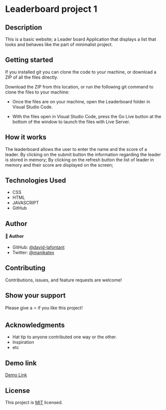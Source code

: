 # Leaderboard project 1

## Description
This is a basic website; a Leader board Application that displays a list that looks and behaves like the part of minimalist project. 


## Getting started
If you installed git you can clone the code to your machine, or download a ZIP of all the files directly.

Download the ZIP from this location, or run the following git command to clone the files to your machine:

* Once the files are on your machine, open the Leaderboard folder in Visual Studio Code.

* With the files open in Visual Studio Code, press the Go Live button at the bottom of the window to launch the files with Live Server.

## How it works

The leaderboard allows the user to enter the name and the score of a leader.
By clicking on the submit button the information regarding the leader is stored in memory;
By clicking on the refresh button the list of leader in memory and their score are displayed on the screen;

## Technologies Used
* CSS
* HTML
* JAVASCRIPT
* GitHub

## Author

#### 👤 Author
- GitHub: [@david-lafontant](https://github.com/david-lafontant)
- Twitter: [@manikatex](https://twitter.com/manikatex)

## Contributing 
Contributions, issues, and feature requests are welcome!

## Show your support
Please give a ⭐️ if you like this project! 

## Acknowledgments
- Hat tip to anyone contributed one way or the other.
- Inspiration
- etc


## Demo link

[Demo Link](https:///)


## License
This project is [MIT](https://github.com/microverseinc/readme-template/blob/master/MIT.md) licensed.